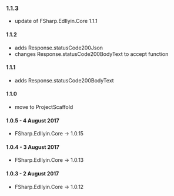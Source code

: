 ### 1.1.3
* update of FSharp.EdIlyin.Core 1.1.1

#### 1.1.2
* adds Response.statusCode200Json
* changes Response.statusCode200BodyText to accept function

#### 1.1.1
* adds Response.statusCode200BodyText

#### 1.1.0
* move to ProjectScaffold

#### 1.0.5 - 4 August 2017
* FSharp.EdIlyin.Core -> 1.0.15

#### 1.0.4 - 3 August 2017
* FSharp.EdIlyin.Core -> 1.0.13

#### 1.0.3 - 2 August 2017
* FSharp.EdIlyin.Core -> 1.0.12
